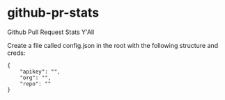 # github-pr-stats

Github Pull Request Stats Y'All

Create a file called config.json in the root with the following structure and creds:

```
{
    "apikey": "",
    "org": "",
    "repo": ""
}
```